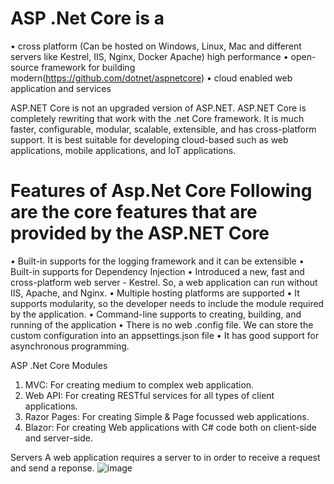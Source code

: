  # ASP .Net Core is a
•	cross platform (Can be hosted on Windows, Linux, Mac and different servers like Kestrel, IIS, Nginx, Docker Apache) high performance
•	open-source framework for building modern(https://github.com/dotnet/aspnetcore)
•	cloud enabled web application and services

ASP.NET Core is not an upgraded version of ASP.NET. ASP.NET Core is completely rewriting that work with the .net Core framework. It is much faster, configurable, modular, scalable, extensible, and has cross-platform support. It is best suitable for developing cloud-based such as web applications, mobile applications, and IoT applications.

# Features of Asp.Net Core Following are the core features that are provided by the ASP.NET Core
•	Built-in supports for the logging framework and it can be extensible
•	Built-in supports for Dependency Injection
•	Introduced a new, fast and cross-platform web server - Kestrel. So, a web application can run without IIS, Apache, and Nginx.
•	Multiple hosting platforms are supported
•	It supports modularity, so the developer needs to include the module required by the application.
•	Command-line supports to creating, building, and running of the application
•	There is no web .config file. We can store the custom configuration into an appsettings.json file
•	It has good support for asynchronous programming.

ASP .Net Core Modules
1.	MVC: For creating medium to complex web application.
2.	Web API: For creating RESTful services for all types of client applications.
3.	Razor Pages: For creating Simple & Page focussed web applications.
4.	Blazor: For creating Web applications with C# code both on client-side and server-side.

Servers
A web application requires a server to in order to receive a request and send a reponse. 
![image](https://github.com/rahul-jha-official/asp_dot_net_core/assets/138975150/7ba5585a-1dab-44a2-9909-ef4ca004dff2)
